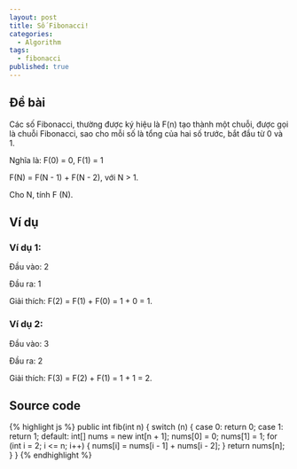 ```yaml
---
layout: post
title: Số Fibonacci!
categories:
  - Algorithm
tags:
  - fibonacci
published: true
---
```


## Đề bài
Các số Fibonacci, thường được ký hiệu là F(n) tạo thành một chuỗi, được gọi là chuỗi Fibonacci, sao cho mỗi số là tổng của hai số trước, bắt đầu từ 0 và 1.

Nghĩa là: 
F(0) = 0, F(1) = 1

F(N) = F(N - 1) + F(N - 2), với N > 1.

Cho N, tính F (N).

## Ví dụ

### Ví dụ 1:
Đầu vào: 2

Đầu ra: 1

Giải thích: F(2) = F(1) + F(0) = 1 + 0 = 1.

### Ví dụ 2:
Đầu vào: 3

Đầu ra: 2

Giải thích: F(3) = F(2) + F(1) = 1 + 1 = 2.

## Source code

{% highlight js %}
public int fib(int n) {
    switch (n)
    {
        case 0:
          return 0;
        case 1:
          return 1;
        default:
          int[] nums = new int[n + 1];
          nums[0] = 0;
          nums[1] = 1;
          for (int i = 2; i <= n; i++)
          {
              nums[i] = nums[i - 1] + nums[i - 2];
          }
          return nums[n];
    }
}
{% endhighlight %}
